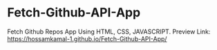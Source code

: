 # Fetch-Github-API-App
Fetch Github Repos App Using HTML, CSS, JAVASCRIPT.
Preview Link: https://hossamkamal-1.github.io/Fetch-Github-API-App/
